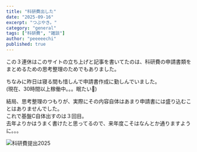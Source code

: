 ```yaml
---
title: "科研費出した"
date: "2025-09-16"
excerpt: "つぶやき。"
category: "general"
tags: ["科研費", "雑談"]
author: "peeeeechi"
published: true
---
```


この３連休はこのサイトの立ち上げと記事を書いてたのは、科研費の申請書類をまとめるための思考整理のためでもありました。
    
ちなみに昨日は寝る間も惜しんで申請書作成に勤しんでいました。  
(現在、30時間以上稼働中。。。眠たい🥱)    
  
結局、思考整理のつもりが、実際にその内容自体はあまり申請書には盛り込むことはありませんでした。  
これで基盤C自体出すのは３回目。  
去年よりかはうまく書けたと思ってるので、来年度こそはなんとか通りますように。。。 

![科研費提出2025](/images/blog/kaken_2025_submit.jpg)
